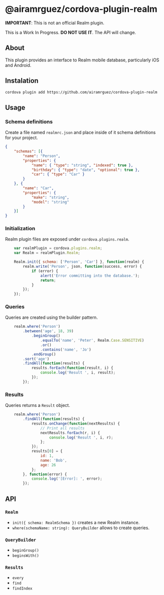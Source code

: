 # @airamrguez/cordova-plugin-realm

__IMPORTANT__: This is not an official Realm plugin.

This is a Work In Progress. **DO NOT USE IT**. The API will change.

## About

This plugin provides an interface to Realm mobile database, particularly iOS and Android.

## Instalation

```sh
cordova plugin add https://github.com/airamrguez/cordova-plugin-realm
```

## Usage

### Schema definitions

Create a file named `realmrc.json` and place inside of it schema definitions for your project.

```json
{
	"schemas": [{
		"name": "Person",
		"properties": {
			"name": { "type": "string", "indexed": true },
			"birthday": { "type": "date", "optional": true },
			"car": { "type": "Car" }
		}
	}, {
		"name": "Car",
		"properties": {
			"make": "string",
			"model": "string"
		}
	}]
}
```

### Initialization

Realm plugin files are exposed under `cordova.plugins.realm`.

```js
	var realmPlugin = cordova.plugins.realm;
	var Realm = realmPlugin.Realm;

	Realm.init({ schema: ['Person', 'Car'] }, function(realm) {
		realm.write('Person', json, function(success, error) {
			if (error) {
				alert('Error committing into the database.');
				return;
			}
		});
	});
```

### Queries

Queries are created using the builder pattern.

```js
	realm.where('Person')
		.between('age', 18, 39)
			.beginGroup()
				.equalTo('name', 'Peter', Realm.Case.SENSITIVE)
				.or()
				.contains('name', 'Jo')
			.endGroup()
		.sort('age')
		.findAll(function(results) {
			results.forEach(function(result, i) {
				console.log('Result ', i, result);
			});
		});
```

### Results
Queries returns a `Result` object.

```js
	realm.where('Person')
		.findAll(function(results) {
			results.onChange(function(nextResults) {
				// Print all results
				nextResults.forEach(r, i) {
					console.log('Result ', i, r);
				};
			});
			results[0] = {
				id: 1,
				name: 'Bob',
				age: 26
			};
		}, function(error) {
			console.log('[Error]: ', error);
		});
```

## API

### `Realm`
  - `init({ schema: RealmSchema })` creates a new Realm instance.
  - `where(schemaName: string): QueryBuilder` allows to create queries.

### `QueryBuilder`
  - `beginGroup()`
  - `beginsWith()`

### `Results`
  - `every`
  - `find`
  - `findIndex`
